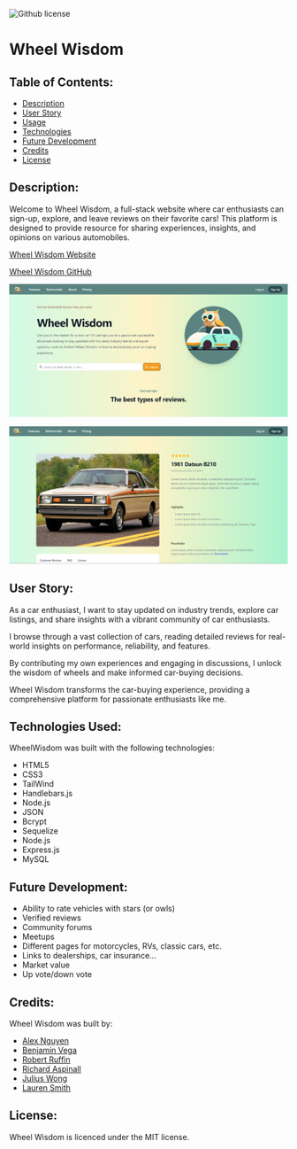 ![Github license](https://img.shields.io/badge/license-MIT-blue.svg)


# Wheel Wisdom

## Table of Contents:

- [Description](#description)
- [User Story](#UserStory)
- [Usage](#usage)
- [Technologies](#technologies)
- [Future Development](#futureDevelopment)
- [Credits](#credits)
- [License](#license)

## Description:

Welcome to Wheel Wisdom, a full-stack website where car enthusiasts can sign-up, explore, and leave reviews on their favorite cars! This platform is designed to provide resource for sharing experiences, insights, and opinions on various automobiles.


[Wheel Wisdom Website](https://shrouded-taiga-83609-cc45cc6f9d2e.herokuapp.com)


[Wheel Wisdom GitHub](https://github.com/Ienxternal/wheelwisdom)


![Alt text](image.png)

![Alt text](image-1.png)





## User Story:

As a car enthusiast, I want to stay updated on industry trends, explore car listings, and share insights with a vibrant community of car enthusiasts. 

I browse through a vast collection of cars, reading detailed reviews for real-world insights on performance, reliability, and features.

By contributing my own experiences and engaging in discussions, I unlock the wisdom of wheels and make informed car-buying decisions. 

Wheel Wisdom transforms the car-buying experience, providing a comprehensive platform for passionate enthusiasts like me.


## Technologies Used: 

WheelWisdom was built with the following technologies:

- HTML5
- CSS3
- TailWind
- Handlebars.js
- Node.js
- JSON
- Bcrypt
- Sequelize
- Node.js
- Express.js
- MySQL

## Future Development: 

- Ability to rate vehicles with stars (or owls)
- Verified reviews
- Community forums
- Meetups
- Different pages for motorcycles, RVs, classic cars, etc.
- Links to dealerships, car insurance…
- Market value
- Up vote/down vote


## Credits:

Wheel Wisdom was built by:

- [Alex Nguyen](https://github.com/Ienxternal)
- [Benjamin Vega](https://github.com/Ben-vegabond)
- [Robert Ruffin](https://github.com/Crow-III)
- [Richard Aspinall](https://github.com/rikilega)
- [Julius Wong](https://github.com/userdefault13)
- [Lauren Smith](https://github.com/LauSmi)


## License:

Wheel Wisdom is licenced under the MIT license.


